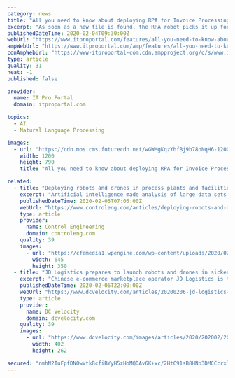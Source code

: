 ```yaml
---
category: news
title: "All you need to know about deploying RPA for Invoice Processing and Accounting Processes in 2020"
excerpt: "As soon as a new file is found, the RPA robot picks it up for data extraction. Using intelligent Optical Character Recognition (OCR) and Natural Language Processing (NLP) capabilities, software robots read and extract information available in the invoice. These robots then use their access to the company's database to update the extracted ..."
publishedDateTime: 2020-02-04T09:30:00Z
webUrl: "https://www.itproportal.com/features/all-you-need-to-know-about-deploying-rpa-for-invoice-processing-and-accounting-processes-in-2020/"
ampWebUrl: "https://www.itproportal.com/amp/features/all-you-need-to-know-about-deploying-rpa-for-invoice-processing-and-accounting-processes-in-2020/"
cdnAmpWebUrl: "https://www-itproportal-com.cdn.ampproject.org/c/s/www.itproportal.com/amp/features/all-you-need-to-know-about-deploying-rpa-for-invoice-processing-and-accounting-processes-in-2020/"
type: article
quality: 31
heat: -1
published: false

provider:
  name: IT Pro Portal
  domain: itproportal.com

topics:
  - AI
  - Natural Language Processing

images:
  - url: "https://cdn.mos.cms.futurecdn.net/wGWMgKqzYhfBj9b78oNqH6-1200-80.jpg"
    width: 1200
    height: 790
    title: "All you need to know about deploying RPA for Invoice Processing and Accounting Processes in 2020"

related:
  - title: "Deploying robots and drones in process plants and facilities"
    excerpt: "Artificial intelligence made analysis of large data sets possible, and machine learning can be used to make decisions and take corrective actions in real time. The convergence of all these and other technologies has created space for innovation, with robotics one of the main beneficiaries. In general, mobile robots and drones must perform two ..."
    publishedDateTime: 2020-02-05T07:05:00Z
    webUrl: "https://www.controleng.com/articles/deploying-robots-and-drones-in-process-plants-and-facilities/"
    type: article
    provider:
      name: Control Engineering
      domain: controleng.com
    quality: 39
    images:
      - url: "https://cfemedia1.wpengine.com/wp-content/uploads/2020/02/CTL2002_MAG2_F3_Yokogawa-Fig2_RemoteRobotics-Slider.jpg"
        width: 645
        height: 350
  - title: "JD Logistics prepares to launch robots and drones in sickened Wuhan"
    excerpt: "Chinese e-commerce marketplace operator JD Logistics is turning to robots and drones in its continuing effort to sustain last-mile ... \"highly efficient fulfillment centers that integrate intelligent logistics technologies such as artificial intelligence (AI), deep learning, and image recognition, with over 70 varying degrees of automation ..."
    publishedDateTime: 2020-02-06T22:00:00Z
    webUrl: "https://www.dcvelocity.com/articles/20200206-jd-logistics-prepares-to-launch-robots-and-drones-in-sickened-wuhan/"
    type: article
    provider:
      name: DC Velocity
      domain: dcvelocity.com
    quality: 39
    images:
      - url: "https://www.dcvelocity.com/images/articles/2020/202002/20200206news_jd_robot.jpg"
        width: 402
        height: 262

secured: "nmhN2IuFpfDNOwVtkBcfiBYyH5zHoMQDAv6K+xc/2HtC91sB8HNb3DMCCcrxlRLWTRgp/n3VyQ55Luj5vB/FCbbEKOsB5aMQIoEsHZKm98DYihkUJilgJJkTYoVcxjDL3PBV7DsVLDuFZKywS8uzRqZSRpmxdkEe47LgXPwXQ1ao0lnTQ55SzQdowr7aECUIMyx6xpn5gtn79Zc50c7F8orPmp9ODhr5DRR9Ua0jAm8HwJy7lFXawbn4z07fXHylbNYP3bmAsThck0IBWfmhVftu88bEwM2lQkryNyP+xpq+xUgZZbCJazQYnChGxyKtdVfcUgjXnuUdNUJzBdg0z88akOigPDh+2M3KQOkuJyfFe5PmZf5G8XTQJ5A9CwlzcbcZQ+iZVeEoOiffhPA3gYCGOkBzWPfK+qGGASF6VxkfXfemmOKYtJ7HtKA6vVmXgckUuZKxmlclDTXejyHDhsQO8DdQKYnDS+/Rwy12W2E=;TfBftrCR4MH0wC8xdwISPA=="
---
```


